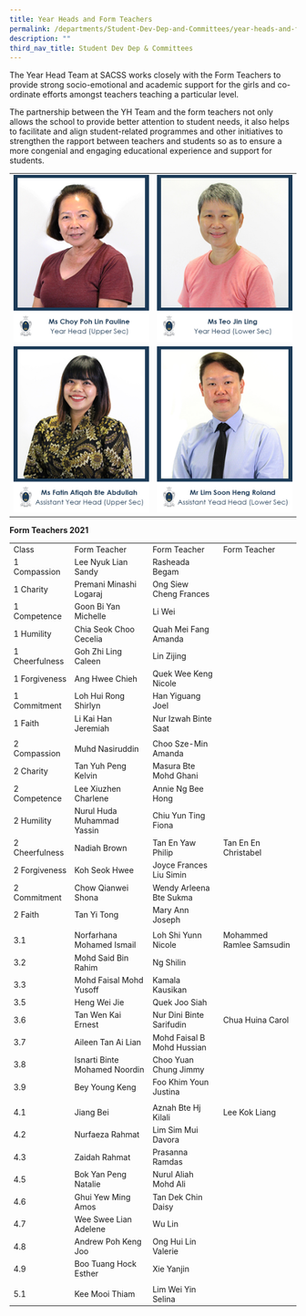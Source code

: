 ```yaml
---
title: Year Heads and Form Teachers
permalink: /departments/Student-Dev-Dep-and-Committees/year-heads-and-form-teachers/
description: ""
third_nav_title: Student Dev Dep & Committees
---
```


The Year Head Team at SACSS works closely with the Form Teachers to provide strong socio-emotional and academic support for the girls and co-ordinate efforts amongst teachers teaching a particular level.

The partnership between the YH Team and the form teachers not only allows the school to provide better attention to student needs, it also helps to facilitate and align student-related programmes and other initiatives to strengthen the rapport between teachers and students so as to ensure a more congenial and engaging educational experience and support for students.

|   |   |
|---|---|
| ![](/images/Departments/Student%20Dev%20Dep%20&%20Committees/1_MDM-CHOY-POH-LIN-PAULINE.jpg)  |![](/images/Departments/Student%20Dev%20Dep%20&%20Committees/2_MS-TEO-JIN-LING.jpg)   |
|   ![](/images/Departments/Student%20Dev%20Dep%20&%20Committees/4_MDM-FATIN-AFIQAH.jpg) | ![](/images/Departments/Student%20Dev%20Dep%20&%20Committees/3_MR-LIM-SOON-HENG-ROLAND.jpg)  |

**Form Teachers 2021**

|                |                               |                            |                          |
|----------------|-------------------------------|----------------------------|--------------------------|
| Class          | Form Teacher                  | Form Teacher               | Form Teacher             |
| 1 Compassion   | Lee Nyuk Lian Sandy           | Rasheada Begam             |                          |
| 1 Charity      | Premani Minashi Logaraj       | Ong Siew Cheng Frances     |                          |
| 1 Competence   | Goon Bi Yan Michelle          | Li Wei                     |                          |
| 1 Humility     | Chia Seok Choo Cecelia        | Quah Mei Fang Amanda       |                          |
| 1 Cheerfulness | Goh Zhi Ling Caleen           | Lin Zijing                 |                          |
| 1 Forgiveness  | Ang Hwee Chieh                | Quek Wee Keng Nicole       |                          |
| 1 Commitment   | Loh Hui Rong Shirlyn          | Han Yiguang Joel           |                          |
| 1 Faith        | Li Kai Han Jeremiah           | Nur Izwah Binte Saat       |                          |
|                |                               |                            |                          |
| 2 Compassion   | Muhd Nasiruddin               | Choo Sze-Min Amanda        |                          |
| 2 Charity      | Tan Yuh Peng Kelvin           | Masura Bte Mohd Ghani      |                          |
| 2 Competence   | Lee Xiuzhen Charlene          | Annie Ng Bee Hong          |                          |
| 2 Humility     | Nurul Huda Muhammad Yassin    | Chiu Yun Ting Fiona        |                          |
| 2 Cheerfulness | Nadiah Brown                  | Tan En Yaw Philip          | Tan En En Christabel     |
| 2 Forgiveness  | Koh Seok Hwee                 | Joyce Frances Liu Simin    |                          |
| 2 Commitment   | Chow Qianwei Shona            | Wendy Arleena Bte Sukma    |                          |
| 2 Faith        | Tan Yi Tong                   | Mary Ann Joseph            |                          |
|                |                               |                            |                          |
| 3.1            | Norfarhana Mohamed Ismail     | Loh Shi Yunn Nicole        | Mohammed Ramlee Samsudin |
| 3.2            | Mohd Said Bin Rahim           | Ng Shilin                  |                          |
| 3.3            | Mohd Faisal Mohd Yusoff       | Kamala Kausikan            |                          |
| 3.5            | Heng Wei Jie                  | Quek Joo Siah              |                          |
| 3.6            | Tan Wen Kai Ernest            | Nur Dini Binte Sarifudin   | Chua Huina Carol         |
| 3.7            | Aileen Tan Ai Lian            | Mohd Faisal B Mohd Hussian |                          |
| 3.8            | Isnarti Binte Mohamed Noordin | Choo Yuan Chung Jimmy      |                          |
| 3.9            | Bey Young Keng                | Foo Khim Youn Justina      |                          |
|                |                               |                            |                          |
| 4.1            | Jiang Bei                     | Aznah Bte Hj Kilali        | Lee Kok Liang            |
| 4.2            | Nurfaeza Rahmat               | Lim Sim Mui Davora         |                          |
| 4.3            | Zaidah Rahmat                 | Prasanna Ramdas            |                          |
| 4.5            | Bok Yan Peng Natalie          | Nurul Aliah Mohd Ali       |                          |
| 4.6            | Ghui Yew Ming Amos            | Tan Dek Chin Daisy         |                          |
| 4.7            | Wee Swee Lian Adelene         | Wu Lin                     |                          |
| 4.8            | Andrew Poh Keng Joo           | Ong Hui Lin Valerie        |                          |
| 4.9            | Boo Tuang Hock Esther         | Xie Yanjin                 |                          |
|                |                               |                            |                          |
| 5.1            | Kee Mooi Thiam                | Lim Wei Yin Selina         |                          |